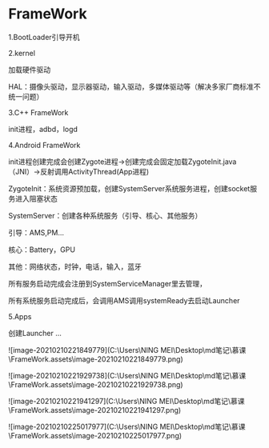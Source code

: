 # FrameWork

1.BootLoader引导开机

2.kernel

加载硬件驱动 

HAL：摄像头驱动，显示器驱动，输入驱动，多媒体驱动等（解决多家厂商标准不统一问题）

3.C++ FrameWork

init进程，adbd，logd

4.Android FrameWork

init进程创建完成会创建Zygote进程->创建完成会固定加载ZygoteInit.java（JNI）->反射调用ActivityThread(App进程)

ZygoteInit：系统资源预加载，创建SystemServer系统服务进程，创建socket服务进入阻塞状态

SystemServer：创建各种系统服务（引导、核心、其他服务）

引导：AMS,PM...

核心：Battery，GPU

其他：网络状态，时钟，电话，输入，蓝牙



所有服务启动完成会注册到SystemServiceManager里去管理，

所有系统服务启动完成后，会调用AMS调用systemReady去启动Launcher



5.Apps

创建Launcher ...

![image-20210210221849779](C:\Users\NING MEI\Desktop\md笔记\慕课\FrameWork.assets\image-20210210221849779.png)

![image-20210210221929738](C:\Users\NING MEI\Desktop\md笔记\慕课\FrameWork.assets\image-20210210221929738.png)

![image-20210210221941297](C:\Users\NING MEI\Desktop\md笔记\慕课\FrameWork.assets\image-20210210221941297.png)

![image-20210210225017977](C:\Users\NING MEI\Desktop\md笔记\慕课\FrameWork.assets\image-20210210225017977.png)
